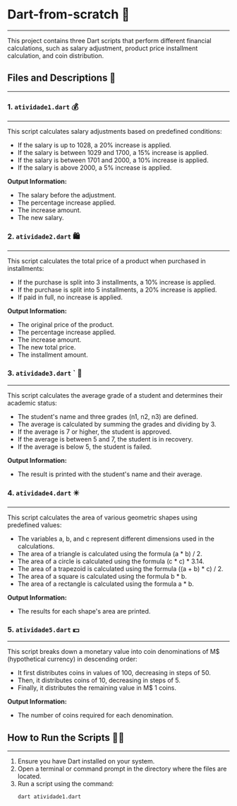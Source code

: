 # Dart-from-scratch 🚀
---
This project contains three Dart scripts that perform different financial calculations, such as salary adjustment, product price installment calculation, and coin distribution.

## Files and Descriptions 📂
---

### 1. `atividade1.dart` 💰
---
This script calculates salary adjustments based on predefined conditions:
- If the salary is up to 1028, a 20% increase is applied.
- If the salary is between 1029 and 1700, a 15% increase is applied.
- If the salary is between 1701 and 2000, a 10% increase is applied.
- If the salary is above 2000, a 5% increase is applied.

**Output Information:**
- The salary before the adjustment.
- The percentage increase applied.
- The increase amount.
- The new salary.

### 2. `atividade2.dart` 🛍️
---
This script calculates the total price of a product when purchased in installments:
- If the purchase is split into 3 installments, a 10% increase is applied.
- If the purchase is split into 5 installments, a 20% increase is applied.
- If paid in full, no increase is applied.

**Output Information:**
- The original price of the product.
- The percentage increase applied.
- The increase amount.
- The new total price.
- The installment amount.

### 3. `atividade3.dart` ` 📖
---
This script calculates the average grade of a student and determines their academic status:
- The student's name and three grades (n1, n2, n3) are defined.
- The average is calculated by summing the grades and dividing by 3.
- If the average is 7 or higher, the student is approved.
- If the average is between 5 and 7, the student is in recovery.
- If the average is below 5, the student is failed.

**Output Information:**
- The result is printed with the student's name and their average.

### 4. `atividade4.dart`  ✴️
---
This script calculates the area of various geometric shapes using predefined values:
- The variables a, b, and c represent different dimensions used in the calculations.
- The area of a triangle is calculated using the formula (a * b) / 2.
- The area of a circle is calculated using the formula (c * c) * 3.14.
- The area of a trapezoid is calculated using the formula ((a + b) * c) / 2.
- The area of a square is calculated using the formula b * b.
- The area of a rectangle is calculated using the formula a * b.

**Output Information:**
- The results for each shape's area are printed.
  

### 5. `atividade5.dart` 💵
---
This script breaks down a monetary value into coin denominations of M\$ (hypothetical currency) in descending order:
- It first distributes coins in values of 100, decreasing in steps of 50.
- Then, it distributes coins of 10, decreasing in steps of 5.
- Finally, it distributes the remaining value in M\$ 1 coins.

**Output Information:**
- The number of coins required for each denomination.

## How to Run the Scripts 🏃‍♂️
---
1. Ensure you have Dart installed on your system.
2. Open a terminal or command prompt in the directory where the files are located.
3. Run a script using the command:
   ```sh
   dart atividade1.dart
